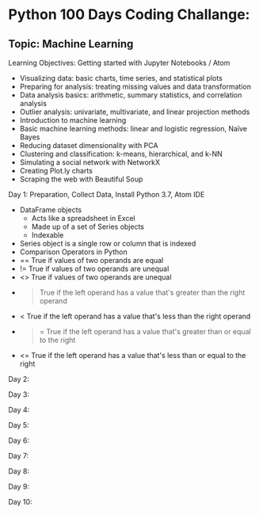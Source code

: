 # Python 100 Days Coding Challange:
## Topic: Machine Learning

Learning Objectives: Getting started with Jupyter Notebooks / Atom
 - Visualizing data: basic charts, time series, and statistical plots
 - Preparing for analysis: treating missing values and data transformation
 - Data analysis basics: arithmetic, summary statistics, and correlation analysis
 - Outlier analysis: univariate, multivariate, and linear projection methods
 - Introduction to machine learning
 - Basic machine learning methods: linear and logistic regression, Naïve Bayes
 - Reducing dataset dimensionality with PCA
 - Clustering and classification: k-means, hierarchical, and k-NN
 - Simulating a social network with NetworkX
 - Creating Plot.ly charts
 - Scraping the web with Beautiful Soup

Day 1: Preparation, Collect Data, Install Python 3.7, Atom IDE
 - DataFrame objects 
   - Acts like a spreadsheet in Excel
   - Made up of a set of Series objects
   - Indexable
 - Series object is a single row or column that is indexed
 - Comparison Operators in Python
  - == True if values of two operands are equal
  - != True if values of two operands are unequal
  - <> True if values of two operands are unequal
  - >  True if the left operand has a value that's greater than the right operand
  - <  True if the left operand has a value that's less than the right operand
  - >=  True if the left operand has a value that's greater than or equal to the right
  - <=  True if the left operand has a value that's less than or equal to the right
 
Day 2:  

Day 3: 
 
Day 4: 
 
Day 5: 
 
Day 6: 
 
Day 7: 
 
Day 8: 
 
Day 9: 
 
Day 10: 
